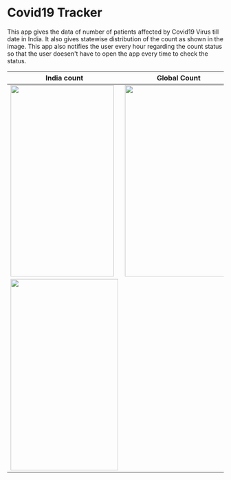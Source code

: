 
# Covid19 Tracker
This app gives the data of number of patients affected by Covid19 Virus till date in India. It also gives statewise distribution of the count as shown in the image. This app also notifies the user every hour regarding the count status so that the user doesen't have to open the app every time to check the status.

| India count | Global Count  |Notification|
|---|---|---|
| <img src="https://user-images.githubusercontent.com/45118110/80280012-de813600-871e-11ea-9130-7898c799660b.png" width="240" height="445" /> | <img src="https://user-images.githubusercontent.com/45118110/80280025-f3f66000-871e-11ea-8f58-fa8948db4342.png" width="250" height="445" />| 
<img src="https://user-images.githubusercontent.com/45118110/80280065-3cae1900-871f-11ea-8d36-f3a23d2188bf.png" width="250" height="445" />|
